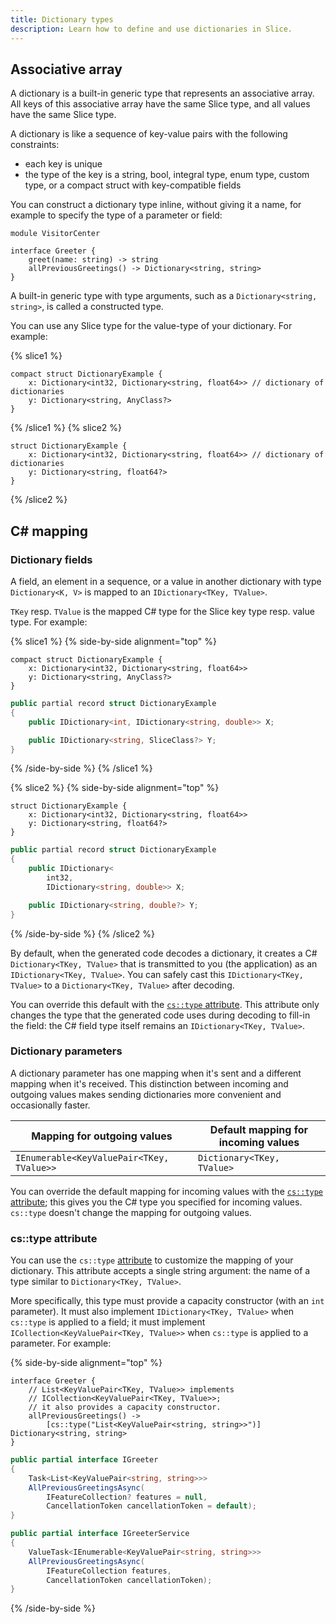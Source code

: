 ```yaml
---
title: Dictionary types
description: Learn how to define and use dictionaries in Slice.
---
```


## Associative array

A dictionary is a built-in generic type that represents an associative array. All keys of this associative array have
the same Slice type, and all values have the same Slice type.

A dictionary is like a sequence of key-value pairs with the following constraints:

- each key is unique
- the type of the key is a string, bool, integral type, enum type, custom type, or a compact struct with key-compatible
  fields

You can construct a dictionary type inline, without giving it a name, for example to specify the type of a parameter or
field:

```slice {% addMode=true %}
module VisitorCenter

interface Greeter {
    greet(name: string) -> string
    allPreviousGreetings() -> Dictionary<string, string>
}
```

A built-in generic type with type arguments, such as a `Dictionary<string, string>`, is called a constructed type.

You can use any Slice type for the value-type of your dictionary. For example:

{% slice1 %}

```slice
compact struct DictionaryExample {
    x: Dictionary<int32, Dictionary<string, float64>> // dictionary of dictionaries
    y: Dictionary<string, AnyClass?>
}
```

{% /slice1 %}
{% slice2 %}

```slice
struct DictionaryExample {
    x: Dictionary<int32, Dictionary<string, float64>> // dictionary of dictionaries
    y: Dictionary<string, float64?>
}
```

{% /slice2 %}

## C# mapping

### Dictionary fields

A field, an element in a sequence, or a value in another dictionary with type `Dictionary<K, V>` is mapped to an
`IDictionary<TKey, TValue>`.

`TKey` resp. `TValue` is the mapped C# type for the Slice key type resp. value type. For example:

{% slice1 %}
{% side-by-side alignment="top" %}

```slice
compact struct DictionaryExample {
    x: Dictionary<int32, Dictionary<string, float64>>
    y: Dictionary<string, AnyClass?>
}
```

```csharp
public partial record struct DictionaryExample
{
    public IDictionary<int, IDictionary<string, double>> X;

    public IDictionary<string, SliceClass?> Y;
}
```

{% /side-by-side %}
{% /slice1 %}

{% slice2 %}
{% side-by-side alignment="top" %}

```slice
struct DictionaryExample {
    x: Dictionary<int32, Dictionary<string, float64>>
    y: Dictionary<string, float64?>
}
```

```csharp
public partial record struct DictionaryExample
{
    public IDictionary<
        int32,
        IDictionary<string, double>> X;

    public IDictionary<string, double?> Y;
}
```

{% /side-by-side %}
{% /slice2 %}

By default, when the generated code decodes a dictionary, it creates a C# `Dictionary<TKey, TValue>` that is transmitted
to you (the application) as an `IDictionary<TKey, TValue>`. You can safely cast this `IDictionary<TKey, TValue>` to a
`Dictionary<TKey, TValue>` after decoding.

You can override this default with the [`cs::type` attribute](#cs::type-attribute). This attribute only changes
the type that the generated code uses during decoding to fill-in the field: the C# field type itself remains an
`IDictionary<TKey, TValue>`.

### Dictionary parameters

A dictionary parameter has one mapping when it's sent and a different mapping when it's received. This distinction
between incoming and outgoing values makes sending dictionaries more convenient and occasionally faster.

| Mapping for outgoing values               | Default mapping for incoming values |
| ----------------------------------------- | ----------------------------------- |
| `IEnumerable<KeyValuePair<TKey, TValue>>` | `Dictionary<TKey, TValue>`          |

You can override the default mapping for incoming values with the [`cs::type` attribute](#cs::type-attribute);
this gives you the C# type you specified for incoming values. `cs::type` doesn't change the mapping for
outgoing values.

### cs::type attribute

You can use the `cs::type` [attribute](attributes#c#-attributes) to customize the mapping of your dictionary. This attribute
accepts a single string argument: the name of a type similar to `Dictionary<TKey, TValue>`.

More specifically, this type must provide a capacity constructor (with an `int` parameter). It must also implement
`IDictionary<TKey, TValue>` when `cs::type` is applied to a field; it must implement
`ICollection<KeyValuePair<TKey, TValue>>` when `cs::type` is applied to a parameter. For example:

{% side-by-side alignment="top" %}

```slice
interface Greeter {
    // List<KeyValuePair<TKey, TValue>> implements
    // ICollection<KeyValuePair<TKey, TValue>>;
    // it also provides a capacity constructor.
    allPreviousGreetings() ->
        [cs::type("List<KeyValuePair<string, string>>")] Dictionary<string, string>
}
```

```csharp
public partial interface IGreeter
{
    Task<List<KeyValuePair<string, string>>>
    AllPreviousGreetingsAsync(
        IFeatureCollection? features = null,
        CancellationToken cancellationToken = default);
}

public partial interface IGreeterService
{
    ValueTask<IEnumerable<KeyValuePair<string, string>>>
    AllPreviousGreetingsAsync(
        IFeatureCollection features,
        CancellationToken cancellationToken);
}
```

{% /side-by-side %}
